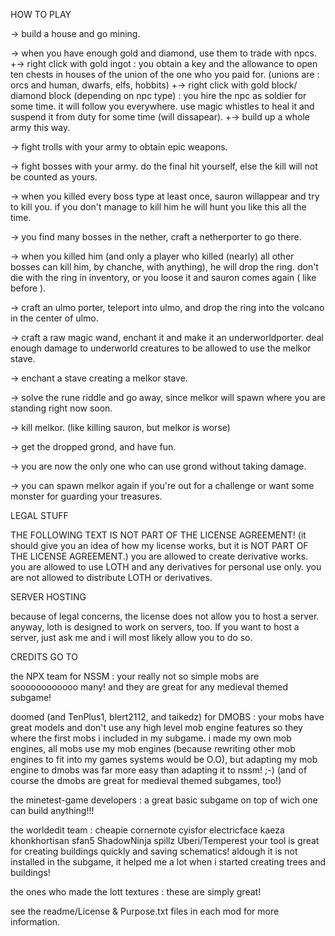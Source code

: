 HOW TO PLAY

-> build a house and go mining.

-> when you have enough gold and diamond, use them to trade with npcs.
+-> right click with gold ingot : you obtain a key and the allowance to open ten chests in houses of the union of the one who you paid for. (unions are : orcs and human, dwarfs, elfs, hobbits)
+-> right click with gold block/ diamond block (depending on npc type) : you hire the npc as soldier for some time. it will follow you everywhere. use magic whistles to heal it and suspend it from duty for some time (will dissapear).
+-> build up a whole army this way.

-> fight trolls with your army to obtain epic weapons.

-> fight bosses with your army. do the final hit yourself, else the kill will not be counted as yours.

-> when you killed every boss type at least once, sauron willappear and try to kill you. if you don't manage to kill him he will hunt you like this all the time.

-> you find many bosses in the nether, craft a netherporter to go there.

-> when you killed him (and only a player who killed (nearly) all other bosses can kill him, by chanche, with anything), he will drop the ring. don't die with the ring in inventory, or you loose it and sauron comes again ( like before ).

-> craft an ulmo porter, teleport into ulmo, and drop the ring into the volcano in the center of ulmo.

-> craft a raw magic wand, enchant it and make it an underworldporter. deal enough damage to underworld creatures to be allowed to use the melkor stave.

-> enchant a stave creating a melkor stave.

-> solve the rune riddle and go away, since melkor will spawn where you are standing right now soon.

-> kill melkor. (like killing sauron, but melkor is worse)

-> get the dropped grond, and have fun.

-> you are now the only one who can use grond without taking damage.

-> you can spawn melkor again if you're out for a challenge or want some monster for guarding your treasures.



LEGAL STUFF

THE FOLLOWING TEXT IS NOT PART OF THE LICENSE AGREEMENT!
(it should give you an idea of how my license works, but it is NOT PART OF THE LICENSE AGREEMENT.)
you are allowed to create derivative works.
you are allowed to use LOTH and any derivatives for personal use only.
you are not allowed to distribute LOTH or derivatives.



SERVER HOSTING

because of legal concerns, the license does not allow you to host a server.
anyway, loth is designed to work on servers, too.
If you want to host a server, just ask me and i will most likely allow you to do so.



CREDITS GO TO

the NPX team for NSSM : your really not so simple mobs are soooooooooooo many! and they are great for any medieval themed subgame!

doomed (and TenPlus1, blert2112, and taikedz) for DMOBS : your mobs have great models and don't use any high level mob engine features so they where the first mobs i included in my subgame.
i made my own mob engines, all mobs use my mob engines 
(because rewriting other mob engines to fit into my games systems would be O.O), 
but adapting my mob engine to dmobs was far more easy than adapting it to nssm! ;-)
(and of course the dmobs are great for medieval themed subgames, too!)

the minetest-game developers : a great basic subgame on top of wich one can build anything!!!

the worldedit team : 
cheapie
cornernote
cyisfor
electricface
kaeza
khonkhortisan
sfan5
ShadowNinja
spillz
Uberi/Temperest
your tool is great for creating buildings quickly and saving schematics! aldough it is not installed in the subgame, it helped me a lot when i started creating trees and buildings!

the ones who made the lott textures : these are simply great!

see the readme/License & Purpose.txt files in each mod for more information.
